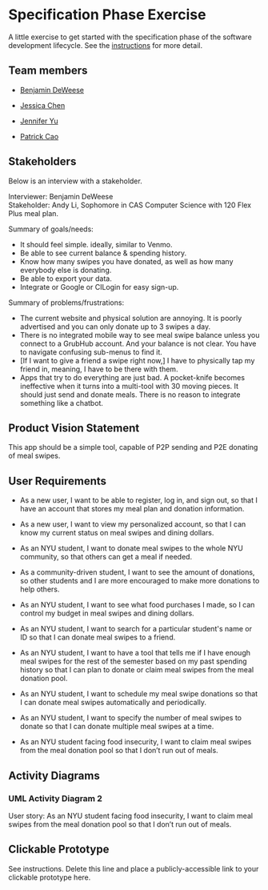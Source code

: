 # Specification Phase Exercise

A little exercise to get started with the specification phase of the software development lifecycle. See the [instructions](instructions.md) for more detail.

## Team members

- [Benjamin DeWeese](https://github.com/bdeweesevans)

- [Jessica Chen](https://github.com/jessicahc)

- [Jennifer Yu](https://github.com/jenniferyuuu)

- [Patrick Cao](https://github.com/Novrain7)

## Stakeholders

Below is an interview with a stakeholder.

Interviewer: Benjamin DeWeese  
Stakeholder: Andy Li, Sophomore in CAS Computer Science with 120 Flex Plus meal plan.

Summary of goals/needs:

- It should feel simple. ideally, similar to Venmo.
- Be able to see current balance & spending history.
- Know how many swipes you have donated, as well as how many everybody else is donating.
- Be able to export your data.
- Integrate or Google or CILogin for easy sign-up.

Summary of problems/frustrations:

- The current website and physical solution are annoying. It is poorly advertised and you can only donate up to 3 swipes a day.
- There is no integrated mobile way to see meal swipe balance unless you connect to a GrubHub account. And your balance is not clear. You have to navigate confusing sub-menus to find it.
- [If I want to give a friend a swipe right now,] I have to physically tap my friend in, meaning, I have to be there with them.
- Apps that try to do everything are just bad. A pocket-knife becomes ineffective when it turns into a multi-tool with 30 moving pieces. It should just send and donate meals. There is no reason to integrate something like a chatbot.

## Product Vision Statement

This app should be a simple tool, capable of P2P sending and P2E donating of meal swipes.

## User Requirements

- As a new user, I want to be able to register, log in, and sign out, so that I have an account that stores my meal plan and donation information.

- As a new user, I want to view my personalized account, so that I can know my current status on meal swipes and dining dollars.

- As an NYU student, I want to donate meal swipes to the whole NYU community, so that others can get a meal if needed.

- As a community-driven student, I want to see the amount of donations, so other students and I are more encouraged to make more donations to help others.

- As an NYU student, I want to see what food purchases I made, so I can control my budget in meal swipes and dining dollars.

- As an NYU student, I want to search for a particular student's name or ID so that I can donate meal swipes to a friend.

- As an NYU student, I want to have a tool that tells me if I have enough meal swipes for the rest of the semester based on my past spending history so that I can plan to donate or claim meal swipes from the meal donation pool.

- As an NYU student, I want to schedule my meal swipe donations so that I can donate meal swipes automatically and periodically.

- As an NYU student, I want to specify the number of meal swipes to donate so that I can donate multiple meal swipes at a time.

- As an NYU student facing food insecurity, I want to claim meal swipes from the meal donation pool so that I don’t run out of meals.

## Activity Diagrams

### UML Activity Diagram 2

User story: As an NYU student facing food insecurity, I want to claim meal swipes from the meal donation pool so that I don’t run out of meals.

## Clickable Prototype

See instructions. Delete this line and place a publicly-accessible link to your clickable prototype here.
